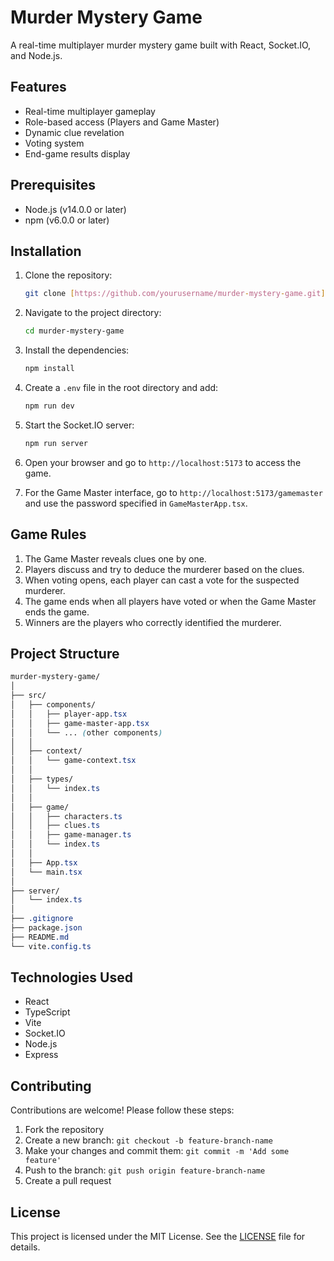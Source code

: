 # Murder Mystery Game

A real-time multiplayer murder mystery game built with React, Socket.IO, and Node.js.

## Features

- Real-time multiplayer gameplay
- Role-based access (Players and Game Master)
- Dynamic clue revelation
- Voting system
- End-game results display

## Prerequisites

- Node.js (v14.0.0 or later)
- npm (v6.0.0 or later)

## Installation

1. Clone the repository:

   ```bash
   git clone [https://github.com/yourusername/murder-mystery-game.git](https://github.com/yourusername/murder-mystery-game.git)

   ```

2. Navigate to the project directory:

   ```bash
   cd murder-mystery-game
   ```

3. Install the dependencies:

   ```bash
   npm install
   ```

4. Create a `.env` file in the root directory and add:

   ```bash
   npm run dev
   ```

5. Start the Socket.IO server:

   ```bash
   npm run server
   ```

6. Open your browser and go to `http://localhost:5173` to access the game.

7. For the Game Master interface, go to `http://localhost:5173/gamemaster` and use the password specified in `GameMasterApp.tsx`.

## Game Rules

1. The Game Master reveals clues one by one.
2. Players discuss and try to deduce the murderer based on the clues.
3. When voting opens, each player can cast a vote for the suspected murderer.
4. The game ends when all players have voted or when the Game Master ends the game.
5. Winners are the players who correctly identified the murderer.

## Project Structure

```css
murder-mystery-game/
│
├── src/
│   ├── components/
│   │   ├── player-app.tsx
│   │   ├── game-master-app.tsx
│   │   └── ... (other components)
│   │
│   ├── context/
│   │   └── game-context.tsx
│   │
│   ├── types/
│   │   └── index.ts
│   │
│   ├── game/
│   │   ├── characters.ts
│   │   ├── clues.ts
│   │   ├── game-manager.ts
│   │   └── index.ts
│   │
│   ├── App.tsx
│   └── main.tsx
│
├── server/
│   └── index.ts
│
├── .gitignore
├── package.json
├── README.md
└── vite.config.ts
```

## Technologies Used

- React
- TypeScript
- Vite
- Socket.IO
- Node.js
- Express

## Contributing

Contributions are welcome! Please follow these steps:

1. Fork the repository
2. Create a new branch: `git checkout -b feature-branch-name`
3. Make your changes and commit them: `git commit -m 'Add some feature'`
4. Push to the branch: `git push origin feature-branch-name`
5. Create a pull request

## License

This project is licensed under the MIT License. See the [LICENSE](LICENSE) file for details.
